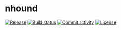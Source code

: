 # nhound

[![Release](https://img.shields.io/github/v/release/worldr/nhound)](https://img.shields.io/github/v/release/worldr/nhound)
[![Build status](https://img.shields.io/github/actions/workflow/status/worldr/nhound/codeql.yml?branch=main)](https://img.shields.io/github/actions/workflow/status/worldr/nhound/codeql.yml?branch=main)
[![Commit activity](https://img.shields.io/github/commit-activity/m/worldr/nhound)](https://img.shields.io/github/commit-activity/m/worldr/nhound)
[![License](https://img.shields.io/github/license/worldr/nhound)](https://img.shields.io/github/license/worldr/nhound)
